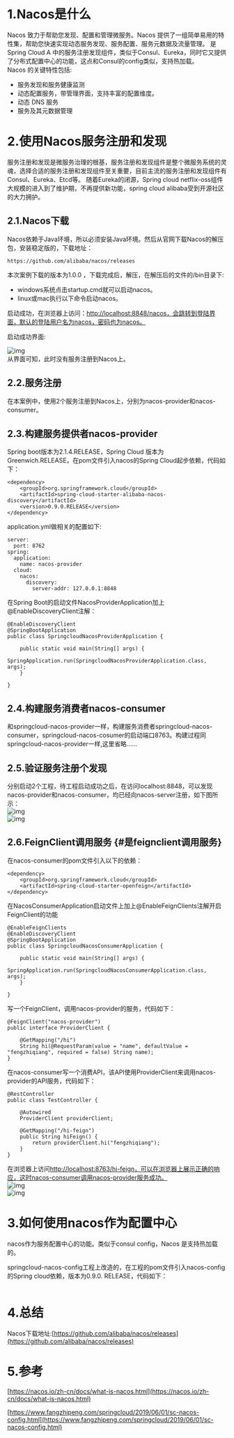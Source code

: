 # 1.Nacos是什么

Nacos 致力于帮助您发现、配置和管理微服务。Nacos 提供了一组简单易用的特性集，帮助您快速实现动态服务发现、服务配置、服务元数据及流量管理。 是Spring Cloud A 中的服务注册发现组件，类似于Consul、Eureka，同时它又提供了分布式配置中心的功能，这点和Consul的config类似，支持热加载。  
Nacos 的关键特性包括:

* 服务发现和服务健康监测
* 动态配置服务，带管理界面，支持丰富的配置维度。
* 动态 DNS 服务
* 服务及其元数据管理

# 2.使用Nacos服务注册和发现

服务注册和发现是微服务治理的根基，服务注册和发现组件是整个微服务系统的灵魂，选择合适的服务注册和发现组件至关重要，目前主流的服务注册和发现组件有Consul、Eureka、Etcd等。 随着Eureka的闭源，Spring cloud netflix-oss组件大规模的进入到了维护期，不再提供新功能，spring cloud alibaba受到开源社区的大力拥护。

## 2.1.Nacos下载

Nacos依赖于Java环境，所以必须安装Java环境。然后从官网下载Nacos的解压包，安装稳定版的，下载地址：

```
https://github.com/alibaba/nacos/releases
```

本次案例下载的版本为1.0.0 ，下载完成后，解压，在解压后的文件的/bin目录下:

* windows系统点击startup.cmd就可以启动nacos。
* linux或mac执行以下命令启动nacos。

启动成功，在浏览器上访问：[http://localhost:8848/nacos，会跳转到登陆界面，默认的登陆用户名为nacos，密码也为nacos。](http://localhost:8848/nacos，会跳转到登陆界面，默认的登陆用户名为nacos，密码也为nacos。)

启动成功界面:

![img](/static/image/微信截图_20200402170324.png)  
从界面可知，此时没有服务注册到Nacos上。

## 2.2.服务注册

在本案例中，使用2个服务注册到Nacos上，分别为nacos-provider和nacos-consumer。

## 2.3.构建服务提供者nacos-provider

Spring boot版本为2.1.4.RELEASE，Spring Cloud 版本为Greenwich.RELEASE，在pom文件引入nacos的Spring Cloud起步依赖，代码如下：

```
<dependency>
    <groupId>org.springframework.cloud</groupId>
    <artifactId>spring-cloud-starter-alibaba-nacos-discovery</artifactId>
    <version>0.9.0.RELEASE</version>
</dependency>
```

application.yml做相关的配置如下:

```
server:
  port: 8762
spring:
  application:
    name: nacos-provider
  cloud:
    nacos:
      discovery:
        server-addr: 127.0.0.1:8848
```

在Spring Boot的启动文件NacosProviderApplication加上@EnableDiscoveryClient注解：

```
@EnableDiscoveryClient
@SpringBootApplication
public class SpringcloudNacosProviderApplication {

    public static void main(String[] args) {
        SpringApplication.run(SpringcloudNacosProviderApplication.class, args);
    }

}
```

## 2.4.构建服务消费者nacos-consumer

和springcloud-nacos-provider一样，构建服务消费者springcloud-nacos-consumer，springcloud-nacos-cosumer的启动端口8763。构建过程同springcloud-nacos-provider一样,这里省略......

## 2.5.验证服务注册个发现

分别启动2个工程，待工程启动成功之后，在访问localhost:8848，可以发现nacos-provider和nacos-consumer，均已经向nacos-server注册，如下图所示：  
![img](/static/image/微信截图_20200402172329.png)  
![img](/static/image/微信截图_20200402172301.png)

## 2.6.FeignClient调用服务 {#是feignclient调用服务}

在nacos-consumer的pom文件引入以下的依赖：

```
<dependency>
    <groupId>org.springframework.cloud</groupId>
    <artifactId>spring-cloud-starter-openfeign</artifactId>
</dependency>
```

在NacosConsumerApplication启动文件上加上@EnableFeignClients注解开启FeignClient的功能

```
@EnableFeignClients
@EnableDiscoveryClient
@SpringBootApplication
public class SpringcloudNacosConsumerApplication {

    public static void main(String[] args) {
        SpringApplication.run(SpringcloudNacosConsumerApplication.class, args);
    }

}
```

写一个FeignClient，调用nacos-provider的服务，代码如下：

```
@FeignClient("nacos-provider")
public interface ProviderClient {

    @GetMapping("/hi")
    String hi(@RequestParam(value = "name", defaultValue = "fengzhiqiang", required = false) String name);
}
```

在nacos-consumer写一个消费API，该API使用ProviderClient来调用nacos-provider的API服务，代码如下：

```
@RestController
public class TestController {

    @Autowired
    ProviderClient providerClient;

    @GetMapping("/hi-feign")
    public String hiFeign() {
        return providerClient.hi("fengzhiqiang");
    }
}
```

在浏览器上访问[http://localhost:8763/hi-feign，可以在浏览器上展示正确的响应，这时nacos-consumer调用nacos-provider服务成功。](http://localhost:8763/hi-feign，可以在浏览器上展示正确的响应，这时nacos-consumer调用nacos-provider服务成功。)  
![img](/static/image/微信截图_20200402173226.png)  
![img](/static/image/微信截图_20200403085716.png)

# 3.如何使用nacos作为配置中心

nacos作为服务配置中心的功能。类似于consul config，Nacos 是支持热加载的。

springcloud-nacos-config工程上改造的，在工程的pom文件引入nacos-config的Spring cloud依赖，版本为0.9.0. RELEASE，代码如下：

```

```

# 4.总结

Nacos下载地址:[https://github.com/alibaba/nacos/releases](https://github.com/alibaba/nacos/releases)

# 5.参考

[https://nacos.io/zh-cn/docs/what-is-nacos.html](https://nacos.io/zh-cn/docs/what-is-nacos.html)

[https://www.fangzhipeng.com/springcloud/2019/06/01/sc-nacos-config.html](https://www.fangzhipeng.com/springcloud/2019/06/01/sc-nacos-config.html)

